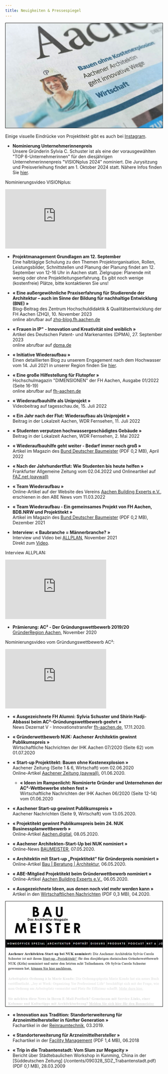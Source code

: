 ```yaml
---
title: Neuigkeiten & Pressespiegel
---
```

<img src="/contents/AZ1.jpg" alt="Aachener Zeitung vom 02.06.2020" style="border: black solid 1px;"> 

Einige visuelle Eindrücke von Projektitekt gibt es auch bei [Instagram](https://www.instagram.com/projektitekt.de/). 

- **Nominierung Unternehmerinnenpreis**<br>
Unsere Gründerin Sylvia C. Schuster ist als eine der vorausgewählten "TOP 6-Unternehmerinnen" für den diesjährigen Unternehmerinnenpreis "VISIONplus 2024" nominiert. Die Jurysitzung und Preisverleihung findet am 1. Oktober 2024 statt. Nähere Infos finden Sie [hier](https://www.gruenderregion.de/ac-und-visionplus/visionplus.html).

Nominierungsvideo VISIONplus:
<p><iframe width="324" height="190" src="https://youtu.be/JN1gATa_G5c?si=nsBPEHPFycqjPiAK" frameborder="0" allow="accelerometer; autoplay; clipboard-write; encrypted-media; gyroscope; picture-in-picture" allowfullscreen></iframe></p>

- **Projektmanagement Grundlagen am 12. September**<br>
Eine halbtägige Schulung zu den Themen Projektorganisation, Rollen, Leistungsbilder, Schnittstellen und Planung der Planung findet am 12. September von 12-16 Uhr in Aachen statt. Zielgruppe: Planende mit wenig oder ohne Projektleitungserfahrung. Es gibt noch wenige (kostenfreie) Plätze, bitte kontaktieren Sie uns!

- **« Eine außergewöhnliche Praxiserfahrung für Studierende der Architektur – auch im Sinne der Bildung für nachhaltige Entwicklung (BNE) »**<br>
  Blog-Beitrag des Zentrum Hochschuldidaktik & Qualitätsentwicklung der FH Aachen (ZHQ), 10. November 2023<br>
  online abrufbar auf [zhq-blog.fh.aachen.de](https://zhq-blog.fh-aachen.de/kompetenzen-studierende/eine-aussergewoehnliche-praxiserfahrung-fuer-studierende-der-architektur-auch-im-sinne-der-bildung-fuer-nachhaltige-entwicklung-bne/)

- **« Frauen in IP" - Innovation und Kreativität sind weiblich »**<br>
  Artikel des Deutschen Patent- und Markenamtes (DPMA), 27. September 2023<br>
  online abrufbar auf [dpma.de](https://www.dpma.de/dpma/veroeffentlichungen/patentefrauen/womeninip_aachen/index.html)
  
- **« Initiative Wiederaufbau »**<br>
Einen detaillierten Blog zu unserem Engagement nach dem Hochwasser vom 14. Juli 2021 in unserer Region finden Sie [hier](/wiederaufbau).

- **« Eine große Hilfestellung für Flutopfer »**<br>
  Hochschulmagazin "DIMENSIONEN" der FH Aachen, Ausgabe 01/2022 (Seite 16-19)<br>
  online abrufbar auf [fh-aachen.de](https://www.fh-aachen.de/fileadmin/org/org_poem/publikationen/dateien/dimensionen_FH_2022-01.pdf)

- **« Wiederaufbauhilfe als Uniprojekt »**<br>
  Videobeitrag auf tagesschau.de, 15. Juli 2022<br>

- **« Ein Jahr nach der Flut: Wiederaufbau als Uniprojekt »**<br>
  Beitrag in der Lokalzeit Aachen, WDR Fernsehen, 11. Juli 2022<br>

- **« Studenten verputzen hochwassergeschädigtes Gebäude »**<br>
  Beitrag in der Lokalzeit Aachen, WDR Fernsehen, 2. Mai 2022

- **« Wiederaufbauhilfe geht weiter - Bedarf immer noch groß »**<br>
  Artikel im Magazin des [Bund Deutscher Baumeister](/contents/2022-04_BDB_Projekt_Stolberg.pdf) (PDF 0,2 MB), April 2022

- **« Nach der Jahrhundertflut: Wie Studenten bis heute helfen »**<br>
  Frankfurter Allgemeine Zeitung vom 02.04.2022 und Onlineartikel auf [FAZ.net (paywall)](https://www.faz.net/aktuell/karriere-hochschule/stolberg-wie-studenten-nach-flutkatastrophe-bis-heute-helfen-17925938.html)
  
- **« Team Wiederaufbau »**<br>
 Online-Artikel auf der Website des Vereins [Aachen Building Experts e.V.](https://aachenbuildingexperts.de/blog/2022/03/10/team-wiederaufbau-ein-gemeinsames-projekt-von-fh-aachen-bdb-nrw-und-projektitekt/), erschienen in den ABE News vom 11.03.2022

- **« Team Wiederaufbau - Ein gemeinsames Projekt von FH Aachen, BDB.NRW und Projektitekt »**<br>
  Artikel im Magazin des [Bund Deutscher Baumeister](/contents/2021-12_BDB_Projekt_Stolberg.pdf) (PDF 0,2 MB), Dezember 2021
  
- **Interview: « Baubranche = Männerbranche? »**<br>
   Interview und Video bei [ALLPLAN](https://info.allplan.com/de/frauen-in-der-baubranche-sylvia-schuster.html), November 2021<br>
   Direkt zum [Video](https://www.youtube.com/watch?v=RealncV2sLU).

Interview ALLPLAN:
<p><iframe width="324" height="190" src="https://www.youtube.com/embed/RealncV2sLU" frameborder="0" allow="accelerometer; autoplay; clipboard-write; encrypted-media; gyroscope; picture-in-picture" allowfullscreen></iframe></p>

- **Prämierung: AC² - Der Gründungswettbewerb 2019/20**<br>
 [GründerRegion Aachen](https://www.gruenderregion.de/wettbewerbe/ac2-der-gruendungswettbewerb/praemierung.html), November 2020
 
 Nominierungsvideo vom Gründungswettbewerb AC²:
<p><iframe width="324" height="190" src="https://www.youtube.com/embed/fAIEvRlivSY" frameborder="0" allow="accelerometer; autoplay; clipboard-write; encrypted-media; gyroscope; picture-in-picture" allowfullscreen></iframe></p>

- **« Ausgezeichnete FH Alumni: Sylvia Schuster und Shirin Hadji-Abbassi beim AC²-Gründungswettbewerb geehrt »**<br>
  News Dezernat V - Innovationstransfer [fh-aachen.de](https://www.fh-aachen.de/hochschule/zentralverwaltung/dezernat-v-innovationstransfer/start-up/news), 17.11.2020.

- **« Gründerwettbewerb NUK: Aachener Architektin gewinnt Publikumspreis »**<br>
  Wirtschaftliche Nachrichten der IHK Aachen 07/2020 (Seite 62) vom 01.07.2020
  
- **« Start-up Projektitekt: Bauen ohne Kostenexplosion »**<br>
  Aachener Zeitung (Seite 1 & 6, Wirtschaft) vom 02.06.2020 <br>
  Online-Artikel [Aachener Zeitung (paywall)](https://www.aachener-zeitung.de/wirtschaft/bauen-ohne-kostenexplosion_aid-51371629), 01.06.2020.
   
  - **« Ideen im Rampenlicht: Nominierte Gründer und Unternehmen der AC²-Wettbewerbe stehen fest »**<br>
  Wirtschaftliche Nachrichten der IHK Aachen 06/2020 (Seite 12-14) vom 01.06.2020

- **« Aachener Start-up gewinnt Publikumspreis »**<br>
  Aachener Nachrichten (Seite 9, Wirtschaft) vom 13.05.2020.

- **« Projektitekt gewinnt Publikumspreis beim 24. NUK Businessplanwettbewerb »**<br>
  Online-Artikel [Aachen.digital](https://aachen.digital/news/publikumspreis-projektitekt/), 08.05.2020.
  
- **« Aachener Architekten-Start-Up bei NUK nominiert »**<br>
  Online-News [BAUMEISTER](https://www.baumeister.de/ruecktritt-von-florian-pronold-noch-nicht-angenommen/), 07.05.2020.  

- **« Architektin mit Start-up „Projektitekt“ für Gründerpreis nominiert »**<br>
  Online-Artikel [Bau | Beratung | Architektur](https://www.bba-online.de/aktuell/meldungen/architektin-start-up-gruenderpreis-nominiert/), 06.05.2020.
  
- **« ABE-Mitglied Projektitekt beim Gründerwettbewerb nominiert »**<br>
  Online-Artikel [Aachen Building Experts e.V.](https://aachenbuildingexperts.de/blog/2020/05/06/abe-mitglied-projektitekt-beim-gruenderwettbewerb-nuk-nominiert/?kat2&target=news_item4653), 06.05.2020.

- **« Ausgezeichnete Ideen, aus denen noch viel mehr werden kann »**<br>
  Artikel in den [Wirtschaftlichen Nachrichten](/contents/2020-04_Wirtschaftliche_Nachrichten_Gruendungswettbewerb.pdf) (PDF 0,3 MB), 04.2020.

<img src="/contents/200508_baumeister_news.jpg" alt="Baumeister News vom 08.05.2020" style="border: black solid 1px;">

- **« Innovation aus Tradition: Standorterweiterung für Arzneimittelhersteller in fünfter Generation »**<br>
  Fachartikel in der [Reinraumtechnik](https://www.reinraum.de/news.html?id=5298), 03.2019.

- **« Standorterweiterung für Arzneimittelhersteller »**<br>
  Fachartikel in der [Facility Management](/contents/2018_Artikel_Facility_Management.pdf) (PDF 1,4 MB), 06.2018
  
 - **« Trip in die Trabantenstadt: Vom Slum zur Megacity »**<br>
 Bericht über Städtebaulichen Workshop in Kunming, China in der [Süddeutschen Zeitung] (/contents/090328_SDZ_Trabantenstadt.pdf) (PDF 0,1 MB), 28.03.2009
  
